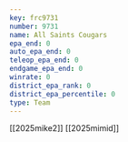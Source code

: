 ```yaml
---
key: frc9731
number: 9731
name: All Saints Cougars
epa_end: 0
auto_epa_end: 0
teleop_epa_end: 0
endgame_epa_end: 0
winrate: 0
district_epa_rank: 0
district_epa_percentile: 0
type: Team
---
```

[[2025mike2]]
[[2025mimid]]
